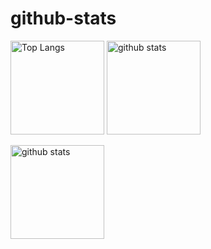 # github-stats

<p align="left"> 
  <img alt="Top Langs" height="150px" src="https://github-readme-stats.vercel.app/api?username=tomitahisaki&count_private=true&show_icons=true&theme=onedark" />
  <img alt="github stats" height="150px" src="https://github-readme-stats.vercel.app/api/top-langs/?username=tomitahisaki&layout=compact&show_icons=true&theme=onedark" />
</p>
 <img alt="github stats" height="150px" src="https://github-profile-trophy.vercel.app/?username=tomitahisaki&theme=onedark" />



